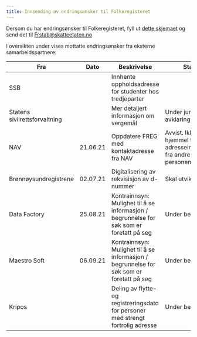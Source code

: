 ```yaml
---
title: Innsending av endringsønsker til Folkeregisteret
---
```

Dersom du har endringsønsker til Folkeregisteret, fyll ut [dette skjemaet](./Innspillskjema_FREG_v5_1.pdf) og send det til Frstab@skatteetaten.no
  
I oversikten under vises mottatte endringsønsker fra eksterne samarbeidspartnere:
  
| Fra | Dato | Beskrivelse |Status | 
|------------|-------------------------------------|----------------|----------------|
|SSB||Innhente oppholdsadresse for studenter hos tredjeparter||
|Statens sivilrettsforvaltning||Mer detaljert informasjon om vergemål|Under juridisk avklaring|
|NAV|21.06.21|Oppdatere FREG med kontaktadresse fra NAV|Avvist. Ikke hjemmel til å motta adresseinformasjon fra andre enn personen selv|
|Brønnøysundregistrene|02.07.21|Digitalisering av rekvisisjon av d-nummer|Skal utvikles|
|Data Factory|25.08.21|Kontrainnsyn: Mulighet til å se informasjon / begrunnelse for søk som er foretatt på seg |Under behandling |
|Maestro Soft|06.09.21|Kontrainnsyn: Mulighet til å se informasjon / begrunnelse for søk som er foretatt på seg |Under behandling|
|Kripos||Deling av flytte- og registreringsdato for personer med strengt fortrolig adresse|Under behandling|
